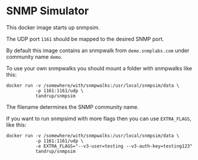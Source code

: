 # SNMP Simulator

This docker image starts up snmpsim.

The UDP port `1161` should be mapped to the desired SNMP port.

By default this image contains an snmpwalk from `demo.snmplabs.com` under community name `demo`.

To use your own snmpwalks you should mount a folder with snmpwalks like this:

    docker run -v /somewhere/with/snmpwalks:/usr/local/snmpsim/data \
               -p 1161:1161/udp \
               tandrup/snmpsim

The filename determines the SNMP community name.

If you want to run snmpsimd with more flags then you can use `EXTRA_FLAGS`, like this:

    docker run -v /somewhere/with/snmpwalks:/usr/local/snmpsim/data \
               -p 1161:1161/udp \
               -e EXTRA_FLAGS="--v3-user=testing --v3-auth-key=testing123"
               tandrup/snmpsim
